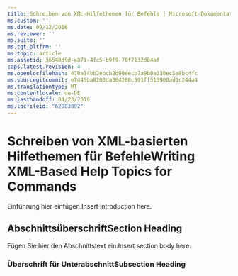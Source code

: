 ```yaml
---
title: Schreiben von XML-Hilfethemen für Befehle | Microsoft-Dokumentation
ms.custom: ''
ms.date: 09/12/2016
ms.reviewer: ''
ms.suite: ''
ms.tgt_pltfrm: ''
ms.topic: article
ms.assetid: 36548d9d-a871-4fc5-b9f9-70f7132d04af
caps.latest.revision: 4
ms.openlocfilehash: 470a14bb2ebcb2d90eecb7a9b0a330ec5a8bc4fc
ms.sourcegitcommit: e7445ba8203da304286c591ff513900ad1c244a4
ms.translationtype: MT
ms.contentlocale: de-DE
ms.lasthandoff: 04/23/2019
ms.locfileid: "62083092"
---
```

# <a name="writing-xml-based-help-topics-for-commands"></a><span data-ttu-id="d6377-102">Schreiben von XML-basierten Hilfethemen für Befehle</span><span class="sxs-lookup"><span data-stu-id="d6377-102">Writing XML-Based Help Topics for Commands</span></span>

<span data-ttu-id="d6377-103">Einführung hier einfügen.</span><span class="sxs-lookup"><span data-stu-id="d6377-103">Insert introduction here.</span></span>

## <a name="section-heading"></a><span data-ttu-id="d6377-104">Abschnittsüberschrift</span><span class="sxs-lookup"><span data-stu-id="d6377-104">Section Heading</span></span>

 <span data-ttu-id="d6377-105">Fügen Sie hier den Abschnittstext ein.</span><span class="sxs-lookup"><span data-stu-id="d6377-105">Insert section body here.</span></span>

### <a name="subsection-heading"></a><span data-ttu-id="d6377-106">Überschrift für Unterabschnitt</span><span class="sxs-lookup"><span data-stu-id="d6377-106">Subsection Heading</span></span>
